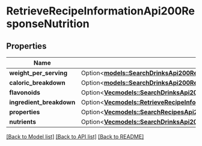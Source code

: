# RetrieveRecipeInformationApi200ResponseNutrition

## Properties

Name | Type | Description | Notes
------------ | ------------- | ------------- | -------------
**weight_per_serving** | Option<[**models::SearchDrinksApi200ResponseDrinksInnerNutritionWeightPerServing**](searchDrinksAPI_200_response_drinks_inner_nutrition_weight_per_serving.md)> |  | [optional]
**caloric_breakdown** | Option<[**models::SearchDrinksApi200ResponseDrinksInnerNutritionCaloricBreakdown**](searchDrinksAPI_200_response_drinks_inner_nutrition_caloric_breakdown.md)> |  | [optional]
**flavonoids** | Option<[**Vec<models::SearchDrinksApi200ResponseDrinksInnerNutritionFlavonoidsInner>**](searchDrinksAPI_200_response_drinks_inner_nutrition_flavonoids_inner.md)> |  | [optional]
**ingredient_breakdown** | Option<[**Vec<models::RetrieveRecipeInformationApi200ResponseNutritionIngredientBreakdownInner>**](retrieveRecipeInformationAPI_200_response_nutrition_ingredient_breakdown_inner.md)> |  | [optional]
**properties** | Option<[**Vec<models::SearchRecipesApi200ResponseRecipesInnerNutritionNutrientsInner>**](searchRecipesAPI_200_response_recipes_inner_nutrition_nutrients_inner.md)> |  | [optional]
**nutrients** | Option<[**Vec<models::SearchDrinksApi200ResponseDrinksInnerNutritionNutrientsInner>**](searchDrinksAPI_200_response_drinks_inner_nutrition_nutrients_inner.md)> |  | [optional]

[[Back to Model list]](../README.md#documentation-for-models) [[Back to API list]](../README.md#documentation-for-api-endpoints) [[Back to README]](../README.md)


